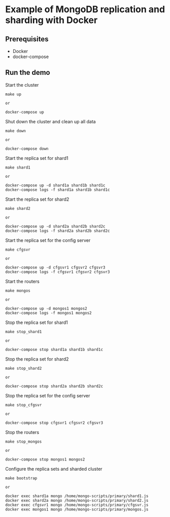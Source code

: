 # Example of MongoDB replication and sharding with Docker

## Prerequisites

+ Docker
+ docker-compose

## Run the demo

Start the cluster
```
make up

or

docker-compose up
```

Shut down the cluster and clean up all data
```
make down

or

docker-compose down
```

Start the replica set for shard1
```
make shard1

or

docker-compose up -d shard1a shard1b shard1c
docker-compose logs -f shard1a shard1b shard1c
```


Start the replica set for shard2
```
make shard2

or

docker-compose up -d shard2a shard2b shard2c
docker-compose logs -f shard2a shard2b shard2c
```

Start the replica set for the config server
```
make cfgsvr

or

docker-compose up -d cfgsvr1 cfgsvr2 cfgsvr3
docker-compose logs -f cfgsvr1 cfgsvr2 cfgsvr3
```

Start the routers
```
make mongos

or

docker-compose up -d mongos1 mongos2
docker-compose logs -f mongos1 mongos2
```

Stop the replica set for shard1
```
make stop_shard1

or

docker-compose stop shard1a shard1b shard1c
```

Stop the replica set for shard2
```
make stop_shard2

or

docker-compose stop shard2a shard2b shard2c
```

Stop the replica set for the config server
```
make stop_cfgsvr

or

docker-compose stop cfgsvr1 cfgsvr2 cfgsvr3
```

Stop the routers
```
make stop_mongos

or

docker-compose stop mongos1 mongos2
```

Configure the replica sets and sharded cluster
```
make bootstrap

or

docker exec shard1a mongo /home/mongo-scripts/primary/shard1.js
docker exec shard2a mongo /home/mongo-scripts/primary/shard2.js
docker exec cfgsvr1 mongo /home/mongo-scripts/primary/cfgsvr.js
docker exec mongos1 mongo /home/mongo-scripts/primary/mongos.js
```
